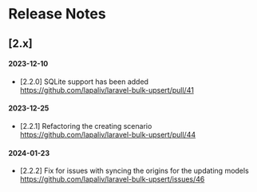 # Release Notes

## [2.x]

####  2023-12-10
* [2.2.0] SQLite support has been added https://github.com/lapaliv/laravel-bulk-upsert/pull/41
####  2023-12-25
* [2.2.1] Refactoring the creating scenario https://github.com/lapaliv/laravel-bulk-upsert/pull/44
####  2024-01-23
* [2.2.2] Fix for issues with syncing the origins for the updating models https://github.com/lapaliv/laravel-bulk-upsert/issues/46
